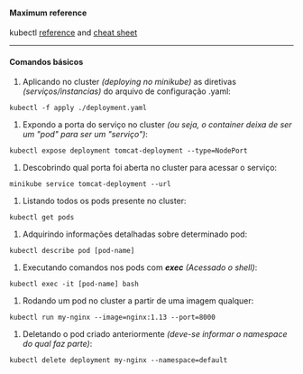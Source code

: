 #### Maximum reference
kubectl [reference](https://kubernetes.io/docs/reference/generated/kubectl/kubectl-commands) and [cheat sheet](https://kubernetes.io/docs/reference/kubectl/cheatsheet/)

---
#### Comandos básicos

1. Aplicando no cluster *(deploying no minikube)* as diretivas *(serviços/instancias)* do arquivo de configuração .yaml:
```
kubectl -f apply ./deployment.yaml
```

1. Expondo a porta do serviço no cluster *(ou seja, o container deixa de ser um "pod" para ser um "serviço")*:
```
kubectl expose deployment tomcat-deployment --type=NodePort
```
1. Descobrindo qual porta foi aberta no cluster para acessar o serviço:
```
minikube service tomcat-deployment --url
```

1. Listando todos os pods presente no cluster:
```
kubectl get pods
```

1. Adquirindo informações detalhadas sobre determinado pod:
```
kubectl describe pod [pod-name]
```

1. Executando comandos nos pods com ***exec*** *(Acessado o shell)*:
```
kubectl exec -it [pod-name] bash
```

1. Rodando um pod no cluster a partir de uma imagem qualquer:
```
kubectl run my-nginx --image=nginx:1.13 --port=8000
```

1. Deletando o pod criado anteriormente *(deve-se informar o namespace do qual faz parte)*:
```
kubectl delete deployment my-nginx --namespace=default
```
